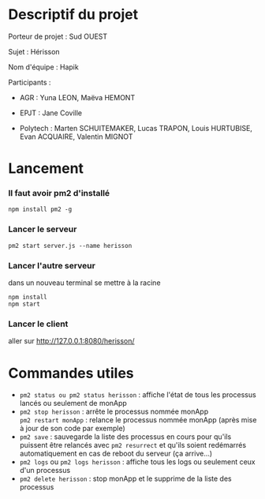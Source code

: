 # Descriptif du projet

Porteur de projet : Sud OUEST

Sujet : Hérisson

Nom d'équipe : Hapik

Participants : 

- AGR : Yuna LEON, Maëva HEMONT

- EPJT : Jane Coville

- Polytech : Marten SCHUITEMAKER, Lucas TRAPON, Louis HURTUBISE, Evan ACQUAIRE, Valentin MIGNOT

# Lancement


### Il faut avoir pm2 d'installé
`npm install pm2 -g`


### Lancer le serveur
`pm2 start server.js --name herisson`

### Lancer l'autre serveur

dans un nouveau terminal se mettre à la racine

`npm install` <br>
`npm start`

### Lancer le client

aller sur http://127.0.0.1:8080/herisson/


# Commandes utiles

* `pm2 status ou pm2 status herisson` : affiche l'état de tous les processus lancés ou
seulement de monApp
* `pm2 stop herisson` : arrête le processus nommée monApp <br>
`pm2 restart monApp` : relance le processus nommée monApp (après mise à jour de son
code par exemple)
* `pm2 save` : sauvegarde la liste des processus en cours pour qu'ils puissent être relancés
avec `pm2 resurrect` et qu'ils soient redémarrés automatiquement en cas de reboot du
serveur (ça arrive...)
* `pm2 logs` ou `pm2 logs herisson` : affiche tous les logs ou seulement ceux d'un processus
* `pm2 delete herisson` : stop monApp et le supprime de la liste des processus